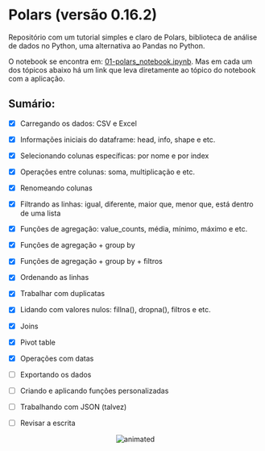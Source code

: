 # Polars (versão 0.16.2)

Repositório com um tutorial simples e claro de Polars, biblioteca de análise de dados no Python, uma alternativa ao Pandas no Python.

O notebook se encontra em: [01-polars_notebook.ipynb](https://github.com/barbosarafael/polars_python_test/blob/main/01-notebook/01-polars_notebook.ipynb). Mas em cada um dos tópicos abaixo há um link que leva diretamente ao tópico do notebook com a aplicação.


## Sumário:

- [X] Carregando os dados: CSV e Excel
- [X] Informações iniciais do dataframe: head, info, shape e etc.
- [X] Selecionando colunas específicas: por nome e por index
- [X] Operações entre colunas: soma, multiplicação e etc.
- [X] Renomeando colunas
- [X] Filtrando as linhas: igual, diferente, maior que, menor que, está dentro de uma lista
- [X] Funções de agregação: value_counts, média, mínimo, máximo e etc.
- [X] Funções de agregação + group by
- [X] Funções de agregação + group by + filtros
- [X] Ordenando as linhas
- [X] Trabalhar com duplicatas
- [X] Lidando com valores nulos: fillna(), dropna(), filtros e etc.
- [X] Joins
- [X] Pivot table
- [X] Operações com datas
- [ ] Exportando os dados
- [ ] Criando e aplicando funções personalizadas
- [ ] Trabalhando com JSON (talvez)
- [ ] Revisar a escrita



<p align="center">
  <img src="https://media.giphy.com/media/5p8QuXUTk1rIk/giphy.gif" alt="animated" />
</p>

